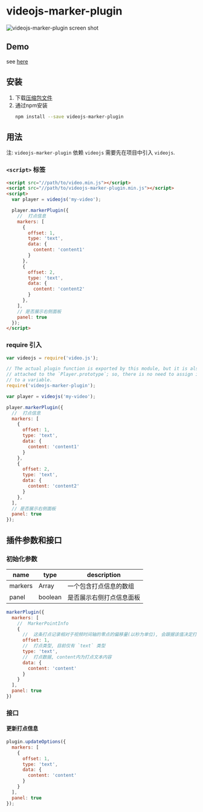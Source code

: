# videojs-marker-plugin

![](./assets/screen-shot.png "videojs-marker-plugin screen shot")

## Demo
see [here](https://siaikin.github.io/videojs-marker-plugin/)

## 安装

1. 下载[压缩包文件](https://github.com/siaikin/videojs-marker-plugin/releases/tag/1.0.0)
2. 通过npm安装
    ```sh
    npm install --save videojs-marker-plugin
    ```

## 用法
注: `videojs-marker-plugin` 依赖 `videojs` 需要先在项目中引入 `videojs`.

### `<script>` 标签

```html
<script src="//path/to/video.min.js"></script>
<script src="//path/to/videojs-marker-plugin.min.js"></script>
<script>
  var player = videojs('my-video');

  player.markerPlugin({
    //  打点信息
    markers: [
      {
        offset: 1,
        type: 'text',
        data: {
          content: 'content1'
        }
      },
      {
        offset: 2,
        type: 'text',
        data: {
          content: 'content2'
        }
      },
    ],
    // 是否展示右侧面板
    panel: true
  });
</script>
```

### require 引入

```js
var videojs = require('video.js');

// The actual plugin function is exported by this module, but it is also
// attached to the `Player.prototype`; so, there is no need to assign it
// to a variable.
require('videojs-marker-plugin');

var player = videojs('my-video');

player.markerPlugin({
  //  打点信息
  markers: [
    {
      offset: 1,
      type: 'text',
      data: {
        content: 'content1'
      }
    },
    {
      offset: 2,
      type: 'text',
      data: {
        content: 'content2'
      }
    },
  ],
  // 是否展示右侧面板
  panel: true
});
```

## 插件参数和接口

### 初始化参数
| name | type | description |
| ---- | ---- | ----------- |
| markers | Array<MarkerPointInfo> | 一个包含打点信息的数组 |
| panel | boolean | 是否展示右侧打点信息面板 |

```javascript
markerPlugin({
  markers: [
    //  MarkerPointInfo
    {
      //  这条打点记录相对于视频时间轴的零点的偏移量(以秒为单位), 会跟据该值决定打点显示在进度条中的位置.
      offset: 1,
      //  打点类型, 目前仅有 `text` 类型
      type: 'text',
      //  打点数据, content内为打点文本内容
      data: {
        content: 'content'
      }
    }
  ],
  panel: true
})
```

### 接口

#### 更新打点信息

```javascript
plugin.updateOptions({
  markers: [
    {
      offset: 1,
      type: 'text',
      data: {
        content: 'content'
      }
    }
  ],
  panel: true
});
```

[videojs]: http://videojs.com/
